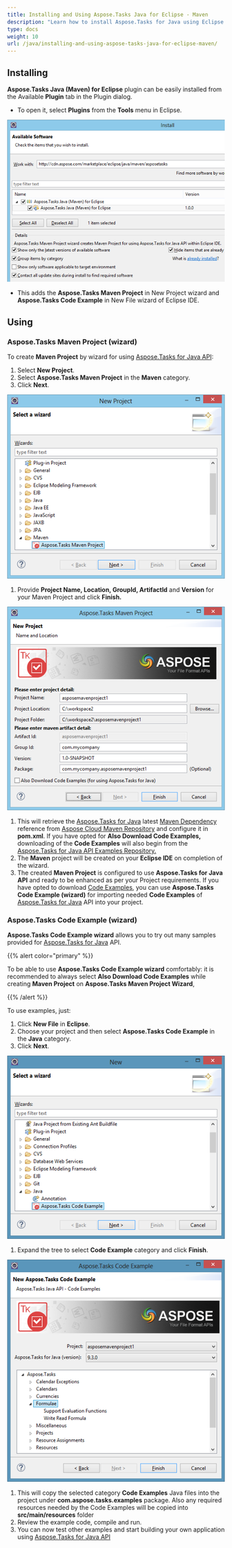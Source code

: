 ```yaml
---
title: Installing and Using Aspose.Tasks Java for Eclipse - Maven
description: "Learn how to install Aspose.Tasks for Java using Eclipse with Maven."
type: docs
weight: 10
url: /java/installing-and-using-aspose-tasks-java-for-eclipse-maven/
---
```


## **Installing**
**Aspose.Tasks Java (Maven) for Eclipse** plugin can be easily installed from the Available **Plugin** tab in the Plugin dialog.

- To open it, select **Plugins** from the **Tools** menu in Eclipse. 

![Aspose.Tasks for Java Maven Step One](image_1.png)

- This adds the **Aspose.Tasks Maven Project** in New Project wizard and **Aspose.Tasks Code Example** in New File wizard of Eclipse IDE.

## **Using**

### **Aspose.Tasks Maven Project (wizard)**
To create **Maven Project** by wizard for using [Aspose.Tasks for Java API](https://products.aspose.com/tasks/java):

1. Select **New Project**.
2. Select **Aspose.Tasks Maven Project** in the **Maven** category.
3. Click **Next**. 

![Aspose.Tasks for Java Maven Step Two](image_2.png)

1. Provide **Project Name, Location, GroupId, ArtifactId** and **Version** for your Maven Project and click **Finish.** 

![Aspose.Tasks for Java Maven Step Three](image_3.png)

1. This will retrieve the [Aspose.Tasks for Java](https://products.aspose.com/tasks/java) latest [Maven Dependency](http://maven.aspose.com/repository/ext-release-local/com/aspose/aspose-tasks/) reference from [Aspose Cloud Maven Repository](http://maven.aspose.com/artifactory/webapp/home.html?0) and configure it in **pom.xml**. If you have opted for **Also Download Code Examples,** downloading of the **Code Examples** will also begin from the [Aspose.Tasks for Java API Examples Repository. ](https://github.com/aspose-tasks/Aspose.Tasks-for-Java/tree/master/Examples)
2. The **Maven** project will be created on your **Eclipse IDE** on completion of the wizard.
3. The created **Maven Project** is configured to use **Aspose.Tasks for Java API** and ready to be enhanced as per your Project requirements.
   If you have opted to download [Code Examples](https://github.com/aspose-tasks/Aspose.Tasks-for-Java/tree/master/Examples), you can use **Aspose.Tasks Code Example (wizard)** for importing needed **Code Examples** of [Aspose.Tasks for Java](https://products.aspose.com/tasks/java) API into your project.

### **Aspose.Tasks Code Example (wizard)**
**Aspose.Tasks Code Example wizard** allows you to try out many samples provided for [Aspose.Tasks for Java](https://products.aspose.com/tasks/java) API.

{{% alert color="primary" %}}

To be able to use **Aspose.Tasks Code Example wizard** comfortably: it is recommended to always select **Also Download Code Examples** while creating **Maven Project** on **Aspose.Tasks Maven Project Wizard**, 

{{% /alert %}}

To use examples, just:

1. Click **New File** in **Eclipse**.
2. Choose your project and then select **Aspose.Tasks Code Example** in the **Java** category.
3. Click **Next**. 

![Aspose.Tasks for Java Code Example One](image_4.png)

1. Expand the tree to select **Code Example** category and click **Finish**. 

![Aspose.Tasks for Java Code Example Two](image_5.png)

1. This will copy the selected category **Code Examples** Java files into the project under **com.aspose.tasks.examples** package. Also any required resources needed by the Code Examples will be copied into **src/main/resources** folder
2. Review the example code, compile and run.
3. You can now test other examples and start building your own application using [Aspose.Tasks for Java API](https://products.aspose.com/tasks/java)
